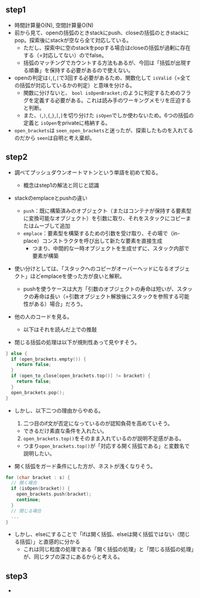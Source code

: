 ## step1
- 時間計算量O(N), 空間計算量O(N)
- 前から見て、openの括弧のときstackにpush、closeの括弧のときstackにpop。探索後にstackが空なら全て対応している。
  - ただし、探索中に空のstackをpopする場合はcloseの括弧が過剰に存在する（=対応してない）のでfalse。
  - 括弧のマッチングでカウントする方法もあるが、今回は「括弧が出現する順番」を保持する必要があるので使えない。
- openの判定は`(`,`{`,`[`で3回する必要があるため、関数化して `isValid`（=全ての括弧が対応しているかの判定）と意味を分ける。
  - 関数に分けないと、 `bool isOpenBracket;`のように判定するためのフラグを定義する必要がある。これは読み手のワーキングメモリを圧迫すると判断。
  - また、`(`,`)`,`{`,`}`,`[`,`]`を切り分けた `isOpen`でしか使わないため。6つの括弧の定義と `isOpen`をprivateに格納する。
- `open_brackets`は `seen_open_brackets`と迷ったが、探索したものを入れてるのだから `seen`は自明と考え棄却。

## step2
- 調べてプッシュダウンオートマトンという単語を初めて知る。
  - 概念はstep1の解法と同じと認識
- stackのemplaceとpushの違い
  - `push`：既に構築済みのオブジェクト（またはコンテナが保持する要素型に変換可能なオブジェクト）を引数に取り、それをスタックにコピーまたはムーブして追加
  - `emplace`：要素型を構築するための引数を受け取り、その場で（in-place）コンストラクタを呼び出して新たな要素を直接生成
    - つまり、中間的な一時オブジェクトを生成せずに、スタック内部で要素が構築
- 使い分けとしては、「スタックへのコピーがオーバーヘッドになるオブジェクト」ほどemplaceを使った方が良いと解釈。
  - pushを使うケースは大方「引数のオブジェクトの寿命は短いが、スタックの寿命は長い（=引数オブジェクト解放後にスタックを参照する可能性がある）場合」だろう。

- 他の人のコードを見る。
  - 以下はそれを読んだ上での推敲

- 閉じる括弧の処理は以下が規則性あって見やすそう。
```cpp
} else {
  if (open_brackets.empty()) {
    return false;
  }
  if (open_to_close[open_brackets.top()] != bracket) {
    return false;
  }
  open_brackets.pop();
}
```
- しかし、以下二つの理由からやめる。
  1. 二つ目のif文が否定になっているのが認知負荷を高めていそう。
    - できるだけ素直な条件を入れたい。
  2. `open_brackets.top()`をそのまま入れているのが説明不足感がある。
    - つまり`open_brackets.top()`が「対応する開く括弧である」と変数名で説明したい。

- 開く括弧をガード条件にした方が、ネストが浅くなりそう。
```cpp
for (char bracket : s) {
  // 開く場合
  if (isOpen(bracket)) {
    open_brackets.push(bracket);
    continue;
  } 
  // 閉じる場合
  ...
}
```
- しかし、elseにすることで「ifは開く括弧、elseは開く括弧ではない（閉じる括弧）」と直感的に分かる
  - これは同じ粒度の処理である「開く括弧の処理」と「閉じる括弧の処理」が、同じタブの深さにあるからと考える。

## step3
- 
